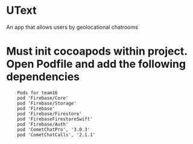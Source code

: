 # UText
An app that allows users by geolocational chatrooms 

# Must init cocoapods within project. Open Podfile and add the following dependencies
        Pods for team16
        pod 'Firebase/Core'
        pod 'Firebase/Storage'
        pod 'Firebase'
        pod 'Firebase/Firestore'
        pod 'FirebaseFirestoreSwift'
        pod 'Firebase/Auth'
        pod 'CometChatPro', '3.0.3'
        pod 'CometChatCalls', '2.1.1'
     
